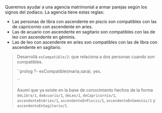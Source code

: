 Queremos ayudar a una agencia matrimonial a armar parejas según los signos del zodíaco. La agencia tiene estas reglas:

* Las personas de libra con ascendente en piscis son compatibles con las de capricornio con ascendente en aries.
* Las de acuario con ascendente en sagitario son compatibles con las de leo con ascendente en géminis.
* Las de leo con ascendente en aries son compatibles con las de libra con ascendente en sagitario. 

> Desarrollá `esCompatible/2`: que relaciona a dos personas cuando son compatibles.
> 
> ``prolog
> ?- esCompatible(maria,sara).
> yes.
> 
> ``
> 
> Asumí que ya existe en la base de conocimiento hechos de la forma `deLibra/1`, `deAcuario/1`, `deLeo/1`, `deCapricornio/1`, `ascendenteEnAries/1`, `ascendenteEnPiscis/1`, `ascendenteEnGeminis/1` y `ascendenteEnSagitario/1`.